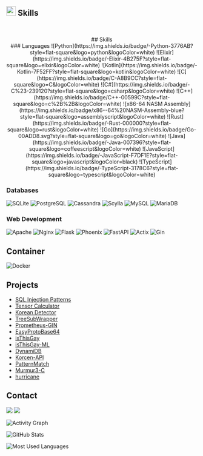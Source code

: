 ## <img src="https://media2.giphy.com/media/QssGEmpkyEOhBCb7e1/giphy.gif?cid=ecf05e47a0n3gi1bfqntqmob8g9aid1oyj2wr3ds3mg700bl&rid=giphy.gif" width ="25"><b> Skills</b>
<br>

<p align="center">
## Skills
<br>
### Languages
![Python](https://img.shields.io/badge/-Python-3776AB?style=flat-square&logo=python&logoColor=white)
![Elixir](https://img.shields.io/badge/-Elixir-4B275F?style=flat-square&logo=elixir&logoColor=white)
![Kotlin](https://img.shields.io/badge/-Kotlin-7F52FF?style=flat-square&logo=kotlin&logoColor=white)
![C](https://img.shields.io/badge/C-A8B9CC?style=flat-square&logo=C&logoColor=white)
![C#](https://img.shields.io/badge/-C%23-239120?style=flat-square&logo=csharp&logoColor=white)
![C++](https://img.shields.io/badge/C++-00599C?style=flat-square&logo=c%2B%2B&logoColor=white)
![x86-64 NASM Assembly](https://img.shields.io/badge/x86--64%20NASM-Assembly-blue?style=flat-square&logo=assemblyscript&logoColor=white)
![Rust](https://img.shields.io/badge/-Rust-000000?style=flat-square&logo=rust&logoColor=white)
![Go](https://img.shields.io/badge/Go-00ADD8.svg?style=flat-square&logo=go&logoColor=white)
![Java](https://img.shields.io/badge/-Java-007396?style=flat-square&logo=coffeescript&logoColor=white)
![JavaScript](https://img.shields.io/badge/-JavaScript-F7DF1E?style=flat-square&logo=javascript&logoColor=black)
![TypeScript](https://img.shields.io/badge/-TypeScript-3178C6?style=flat-square&logo=typescript&logoColor=white)

### Databases
![SQLite](https://img.shields.io/badge/-SQLite-003B57?style=flat-square&logo=sqlite&logoColor=white)
![PostgreSQL](https://img.shields.io/badge/-PostgreSQL-336791?style=flat-square&logo=postgresql&logoColor=white)
![Cassandra](https://img.shields.io/badge/-Cassandra-1287B1?style=flat-square&logo=apache-cassandra&logoColor=white)
![Scylla](https://img.shields.io/badge/-Scylla-00D0D5?style=flat-square&logo=scylla&logoColor=white)
![MySQL](https://img.shields.io/badge/-MySQL-4479A1?style=flat-square&logo=mysql&logoColor=white)
![MariaDB](https://img.shields.io/badge/-MariaDB-003545?style=flat-square&logo=mariadb&logoColor=white)

### Web Development
![Apache](https://img.shields.io/badge/-Apache-D22128?style=flat-square&logo=apache&logoColor=white)
![Nginx](https://img.shields.io/badge/-Nginx-009639?style=flat-square&logo=nginx&logoColor=white)
![Flask](https://img.shields.io/badge/-Flask-000000?style=flat-square&logo=flask&logoColor=white)
![Phoenix](https://img.shields.io/badge/-Phoenix-4B275F?style=flat-square&logo=elixir&logoColor=white)
![FastAPI](https://img.shields.io/badge/-FastAPI-009688?style=flat-square&logo=fastapi&logoColor=white)
![Actix](https://img.shields.io/badge/-Actix-333333?style=flat-square&logo=actix&logoColor=white)
![Gin](https://img.shields.io/badge/-Gin-000000?style=flat-square&logo=gin&logoColor=white)

## Container
![Docker](https://img.shields.io/badge/Docker-2496ED?style=flat-square&logo=Docker&logoColor=white)

## Projects
- [SQL Injection Patterns](https://github.com/Feralthedogg/SQL-Injection-Patterns)
- [Tensor Calculator](https://github.com/Feralthedogg/Tensor-Calculator)
- [Korean Detector](https://github.com/Feralthedogg/Korean-Detector)
- [TreeSubWrapper](https://github.com/Feralthedogg/TreeSubWrapper/)
- [Prometheus-GIN](https://github.com/Feralthedogg/Prometheus-GIN)
- [EasyProtoBase64](https://github.com/Feralthedogg/EasyProtoBase64)
- [isThisGay](https://github.com/Feralthedogg/isThisGay-)
- [isThisGay-ML](https://github.com/Feralthedogg/IsThisGay-ML)
- [DynamiDB](https://github.com/Feralthedogg/DynamiDB)
- [Korcen-API](https://github.com/fluffy-melli/korcen-api)
- [PatternMatch](https://github.com/Feralthedogg/PatternMatch-go)
- [Murmur3-C](https://github.com/Feralthedogg/murmur3)
- [hurricane](https://github.com/Feralthedogg/hurricane)

## Contact
[![](https://img.shields.io/badge/Mail-EA4335?style=flat-square&logo=gmail&logoColor=white)](mailto:rw70578@gmail.com)
[![](https://img.shields.io/badge/Discord-5865F2?style=flat-square&logo=discord&logoColor=white)](https://discord.com/users/803177060956766231)

![Activity Graph](https://github-readme-activity-graph.vercel.app/graph?username=Feralthedogg&theme=react-dark&bg_color=20232a&hide_border=true&line=58A6FF&color=58A6FF)

![GitHub Stats](https://github-readme-stats.vercel.app/api?username=Feralthedogg&show_icons=true&theme=material-palenight&hide_border=true&bg_color=20232a&icon_color=58A6FF&text_color=fff&title_color=58A6FF&count_private=true)

![Most Used Languages](https://github-readme-stats.vercel.app/api/top-langs/?username=Feralthedogg&layout=compact)
